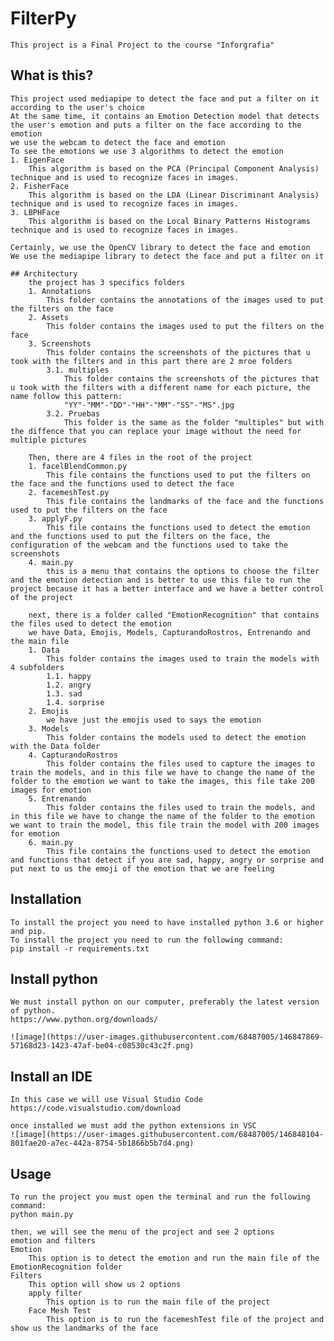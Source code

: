 # FilterPy
    This project is a Final Project to the course "Inforgrafia" 

## What is this?
    This project used mediapipe to detect the face and put a filter on it according to the user's choice
    At the same time, it contains an Emotion Detection model that detects the user's emotion and puts a filter on the face according to the emotion
    we use the webcam to detect the face and emotion
    To see the emotions we use 3 algorithms to detect the emotion
    1. EigenFace
        This algorithm is based on the PCA (Principal Component Analysis) technique and is used to recognize faces in images.
    2. FisherFace
        This algorithm is based on the LDA (Linear Discriminant Analysis) technique and is used to recognize faces in images.
    3. LBPHFace
        This algorithm is based on the Local Binary Patterns Histograms technique and is used to recognize faces in images.
    
    Certainly, we use the OpenCV library to detect the face and emotion
    We use the mediapipe library to detect the face and put a filter on it

    ## Architectury
        the project has 3 specifics folders
        1. Annotations
            This folder contains the annotations of the images used to put the filters on the face
        2. Assets
            This folder contains the images used to put the filters on the face
        3. Screenshots
            This folder contains the screenshots of the pictures that u took with the filters and in this part there are 2 mroe folders 
            3.1. multiples
                This folder contains the screenshots of the pictures that u took with the filters with a different name for each picture, the name follow this pattern:
                "YY"-"MM"-"DD"-"HH"-"MM"-"SS"-"MS".jpg
            3.2. Pruebas
                This folder is the same as the folder "multiples" but with the diffence that you can replace your image without the need for multiple pictures
        
        Then, there are 4 files in the root of the project
        1. facelBlendCommon.py
            This file contains the functions used to put the filters on the face and the functions used to detect the face
        2. facemeshTest.py
            This file contains the landmarks of the face and the functions used to put the filters on the face
        3. applyF.py
            This file contains the functions used to detect the emotion and the functions used to put the filters on the face, the configuration of the webcam and the functions used to take the screenshots
        4. main.py
            this is a menu that contains the options to choose the filter and the emotion detection and is better to use this file to run the project because it has a better interface and we have a better control of the project
        
        next, there is a folder called "EmotionRecognition" that contains the files used to detect the emotion
        we have Data, Emojis, Models, CapturandoRostros, Entrenando and the main file
        1. Data
            This folder contains the images used to train the models with 4 subfolders
            1.1. happy
            1.2. angry
            1.3. sad
            1.4. sorprise
        2. Emojis
            we have just the emojis used to says the emotion
        3. Models
            This folder contains the models used to detect the emotion with the Data folder
        4. CapturandoRostros
            This folder contains the files used to capture the images to train the models, and in this file we have to change the name of the folder to the emotion we want to take the images, this file take 200 images for emotion
        5. Entrenando
            This folder contains the files used to train the models, and in this file we have to change the name of the folder to the emotion we want to train the model, this file train the model with 200 images for emotion
        6. main.py
            This file contains the functions used to detect the emotion and functions that detect if you are sad, happy, angry or sorprise and put next to us the emoji of the emotion that we are feeling

## Installation
    To install the project you need to have installed python 3.6 or higher and pip.
    To install the project you need to run the following command:
    pip install -r requirements.txt

## Install python
    We must install python on our computer, preferably the latest version of python.
    https://www.python.org/downloads/

    ![image](https://user-images.githubusercontent.com/68487005/146847869-57168d23-1423-47af-be04-c08530c43c2f.png)

## Install an IDE
    In this case we will use Visual Studio Code  
    https://code.visualstudio.com/download

    once installed we must add the python extensions in VSC
    ![image](https://user-images.githubusercontent.com/68487005/146848104-801fae20-a7ec-442a-8754-5b1866b5b7d4.png)

## Usage
    To run the project you must open the terminal and run the following command:
    python main.py

    then, we will see the menu of the project and see 2 options 
    emotion and filters
    Emotion
        This option is to detect the emotion and run the main file of the EmotionRecognition folder
    Filters
        This option will show us 2 options 
        apply filter
            This option is to run the main file of the project
        Face Mesh Test
            This option is to run the facemeshTest file of the project and show us the landmarks of the face

